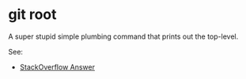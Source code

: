 # git root

A super stupid simple plumbing command that prints out the top-level.

See:
- [StackOverflow Answer](https://stackoverflow.com/a/957978/1478636)